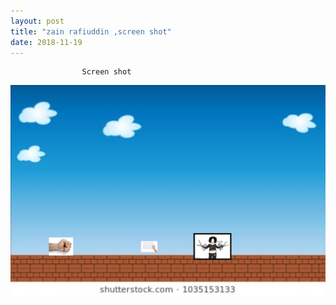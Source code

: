 ```yaml
---
layout: post
title: "zain rafiuddin ,screen shot"
date: 2018-11-19
---
```



                    Screen shot 
![rockps](/images/rockps.png)
